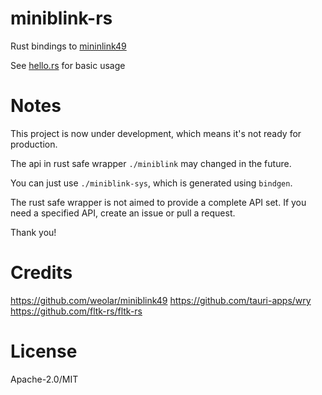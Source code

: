 # miniblink-rs

Rust bindings to [mininlink49](https://github.com/weolar/miniblink49)

See [hello.rs](./miniblink/examples/hello.rs) for basic usage

# Notes

This project is now under development, which means it's not ready for production.

The api in rust safe wrapper `./miniblink` may changed in the future.

You can just use `./miniblink-sys`, which is generated using `bindgen`.

The rust safe wrapper is not aimed to provide a complete API set. If you need a specified API, create an issue or pull a request.

Thank you!

# Credits

https://github.com/weolar/miniblink49
https://github.com/tauri-apps/wry
https://github.com/fltk-rs/fltk-rs

# License

Apache-2.0/MIT
